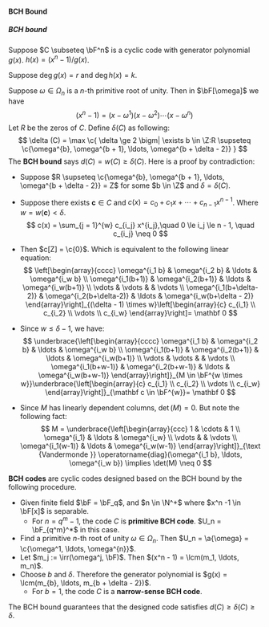 #### BCH Bound

##### BCH bound

Suppose $C \subseteq \bF^n$ is a cyclic code with generator polynomial $g(x)$. $h(x) = (x^n - 1) / g(x)$.

Suppose $\deg g(x) = r$ and $\deg h(x) = k$.

Suppose $\omega \in \Omega_n$ is a $n$-th primitive root of unity. Then in $\bF[\omega]$ we have
$$
(x^n - 1) = (x - \omega^1) (x - \omega^2) \cdots (x - \omega^{n})
$$
Let $R$ be the zeros of $C$. Define $\delta(C)$ as following:
$$
\delta (C) = \max \c{
\delta \ge 2 
\bigm| 
\exists b \in \Z:R \supseteq \c{\omega^{b}, \omega^{b + 1}, \ldots, \omega^{b + \delta - 2}}
}
$$
The **BCH bound** says $d(C) = w(C) \ge \delta(C)$. Here is a proof by contradiction:

- Suppose $R \supseteq \c{\omega^{b}, \omega^{b + 1}, \ldots, \omega^{b + \delta - 2}} = Z$ for some $b \in \Z$ and $\delta = \delta(C)$.

- Suppose there exists $\mathbf c \in C$ and $c(x) = c_0 + c_1 x + \cdots + c_{n - 1} x^{n - 1}$. Where $w = w(\mathbf c) < \delta$.
  $$
  c(x) = \sum_{j = 1}^{w} c_{i_j} x^{i_j},\quad 0 \le i_j \le n - 1, \quad c_{i_j} \neq 0
  $$

- Then $c[Z] = \c{0}$. Which is equivalent to the following linear equation:
  $$
  \left[\begin{array}{cccc}
  \omega^{i_1 b} & \omega^{i_2 b} & \ldots & \omega^{i_w b} \\
  \omega^{i_1(b+1)} & \omega^{i_2(b+1)} & \ldots & \omega^{i_w(b+1)} \\
  \vdots & \vdots & & \vdots \\
  \omega^{i_1(b+\delta-2)} & \omega^{i_2(b+\delta-2)} & \ldots & \omega^{i_w(b+\delta - 2)}
  \end{array}\right]_{(\delta - 1) \times w}\left[\begin{array}{c}
  c_{i_1} \\
  c_{i_2} \\
  \vdots \\
  c_{i_w}
  \end{array}\right]= \mathbf 0
  $$

- Since $w \le \delta - 1$, we have:
  $$
  \underbrace{\left[\begin{array}{cccc}
  \omega^{i_1 b} & \omega^{i_2 b} & \ldots & \omega^{i_w b} \\
  \omega^{i_1(b+1)} & \omega^{i_2(b+1)} & \ldots & \omega^{i_w(b+1)} \\
  \vdots & \vdots & & \vdots \\
  \omega^{i_1(b+w-1)} & \omega^{i_2(b+w-1)} & \ldots & \omega^{i_w(b+w-1)}
  \end{array}\right]}_{M \in \bF^{w \times w}}\underbrace{\left[\begin{array}{c}
  c_{i_1} \\
  c_{i_2} \\
  \vdots \\
  c_{i_w}
  \end{array}\right]}_{\mathbf c \in \bF^{w}}= \mathbf 0
  $$

- Since $M$ has linearly dependent columns, $\det(M) = 0$. But note the following fact:
  $$
  M = \underbrace{\left[\begin{array}{ccc}
  1 & \cdots & 1 \\
  \omega^{i_1} & \ldots & \omega^{i_w} \\
  \vdots & & \vdots \\
  \omega^{i_1(w-1)} & \ldots & \omega^{i_w(w-1)}
  \end{array}\right]}_{\text {Vandermonde }} \operatorname{diag}(\omega^{i_1 b}, \ldots, \omega^{i_w b}) \implies \det(M) \neq 0
  $$

**BCH codes** are cyclic codes designed based on the BCH bound by the following procedure.

- Given finite field $\bF = \bF_q$, and $n \in \N^+$ where $x^n -1 \in \bF[x]$ is separable.
  - For $n = q^m - 1$, the code $C$ is **primitive BCH code**. $U_n = \bF_{q^m}^*$ in this case.
- Find a primitive $n$-th root of unity $\omega \in \Omega_n$. Then $U_n = \a{\omega} = \c{\omega^1, \ldots, \omega^{n}}$.
- Let $m_j := \irr(\omega^j, \bF)$. Then $(x^n - 1) = \lcm(m_1, \ldots, m_n)$.
- Choose $b$ and $\delta$. Therefore the generator polynomial is $g(x) = \lcm(m_{b}, \ldots, m_{b + \delta - 2})$.
  - For $b = 1$, the code $C$ is a **narrow-sense BCH code**.

The BCH bound guarantees that the designed code satisfies $d(C) \ge \delta(C) \ge \delta$.

